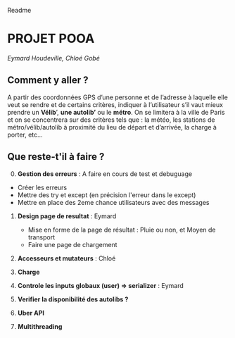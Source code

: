 Readme

# PROJET POOA
<i>Eymard Houdeville, Chloé Gobé</i>

## Comment y aller ?
A partir des coordonnées GPS d’une personne et de l’adresse à laquelle elle veut se rendre et de certains critères,
indiquer à l’utilisateur s’il vaut mieux prendre un <b>Vélib</b>’, <b>une autolib’</b> ou le <b>métro</b>.
On se limitera à la ville de Paris et on se concentrera sur des critères tels que : la météo,
les stations de métro/vélib/autolib à proximité du lieu de départ et d’arrivée, la charge à porter, etc…

## Que reste-t'il à faire ?
0. **Gestion des erreurs** : A faire en cours de test et debuguage
- Créer les erreurs
- Mettre des try et except (en précision l'erreur dans le except)
- Mettre en place des 2eme chance utilisateurs avec des messages
	
1. **Design page de resultat** : Eymard
	- Mise en forme de la page de résultat : Pluie ou non, et Moyen de transport
	- Faire une page de chargement
 
2. **Accesseurs et mutateurs** : Chloé
3. **Charge**
4. **Controle les inputs globaux (user) => serializer** : Eymard
5. **Verifier la disponibilité des autolibs ?**
6. **Uber API**
7. **Multithreading** 